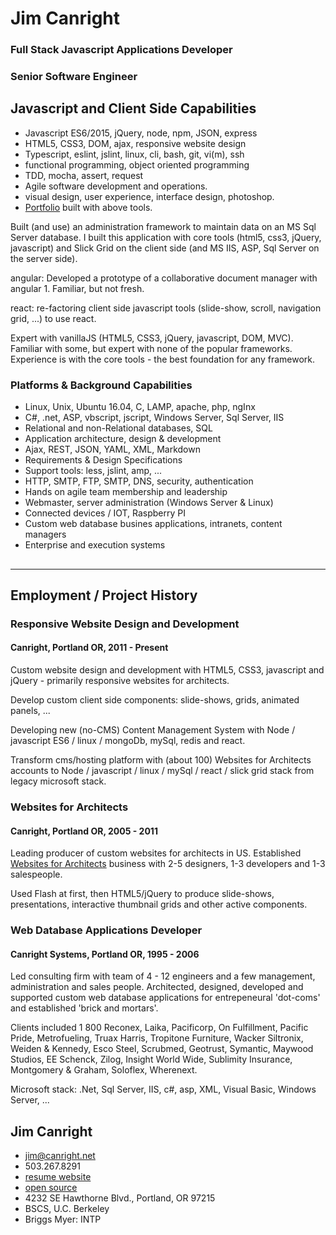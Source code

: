 # Jim Canright

### Full Stack Javascript Applications Developer
### Senior Software Engineer

## Javascript and Client Side Capabilities

- Javascript ES6/2015, jQuery, node, npm, JSON, express
- HTML5, CSS3, DOM, ajax, responsive website design
- Typescript, eslint, jslint, linux, cli, bash, git, vi(m), ssh
- functional programming, object oriented programming
- TDD, mocha, assert, request
- Agile software development and operations.
- visual design, user experience, interface design, photoshop.
- [Portfolio](http://canright.net/client-side.hmd) built with above tools.

Built (and use) an administration framework to maintain data on an MS Sql Server database.  I built this application with core tools (html5, css3, jQuery, javascript) and Slick Grid on the client side (and MS IIS, ASP, Sql Server on the server side).

angular: Developed a prototype of a collaborative document manager with angular 1.  Familiar, but not fresh.

react: re-factoring client side javascript tools (slide-show, scroll, navigation grid, ...) to use react.

Expert with vanillaJS (HTML5, CSS3, jQuery, javascript, DOM, MVC).  Familiar with some, but expert with none of the popular frameworks.  Experience is with the core tools - the best foundation for any framework.

### Platforms & Background Capabilities

- Linux, Unix, Ubuntu 16.04, C, LAMP, apache, php, ngInx
- C#, .net, ASP, vbscript, jscript, Windows Server, Sql Server, IIS
- Relational and non-Relational databases, SQL
- Application architecture, design & development
- Ajax, REST, JSON, YAML, XML, Markdown
- Requirements & Design Specifications
- Support tools: less, jslint, amp, ...
- HTTP, SMTP, FTP, SMTP, DNS, security, authentication
- Hands on agile team membership and leadership
- Webmaster, server administration (Windows Server & Linux)
- Connected devices / IOT, Raspberry PI
- Custom web database busines applications, intranets, content managers
- Enterprise and execution systems

##

------

## Employment / Project History

### Responsive Website Design and Development

#### Canright, Portland OR, 2011 - Present

Custom website design and development with HTML5, CSS3, javascript and jQuery - primarily responsive websites for architects.

Develop custom client side components: slide-shows, grids, animated panels, ...

Developing new (no-CMS) Content Management System with Node / javascript ES6 / linux / mongoDb, mySql, redis and react.

Transform cms/hosting platform with (about 100) Websites for Architects accounts to Node / javascript / linux / mySql / react / slick grid stack from legacy microsoft stack.

### Websites for Architects

#### Canright, Portland OR, 2005 - 2011

Leading producer of custom websites for architects in US.  Established [Websites for Architects](http://canright.com) business with 2-5 designers, 1-3 developers and 1-3 salespeople.

Used Flash at first, then HTML5/jQuery to produce slide-shows, presentations, interactive thumbnail grids and other active components.

### Web Database Applications Developer

#### Canright Systems, Portland OR, 1995 - 2006

Led consulting firm with team of 4 - 12 engineers and a few management, administration and sales people.  Architected, designed, developed and supported custom web database applications for entrepeneural 'dot-coms' and established 'brick and mortars'.

Clients included 1 800 Reconex, Laika, Pacificorp, On Fulfillment, Pacific Pride, Metrofueling, Truax Harris, Tropitone Furniture, Wacker Siltronix, Weiden & Kennedy, Esco Steel, Scrubmed, Geotrust, Symantic, Maywood Studios, EE Schenck, Zilog, Insight World Wide, Sublimity Insurance, Montgomery & Graham, Soloflex, Wherenext.

Microsoft stack: .Net, Sql Server, IIS, c#, asp, XML, Visual Basic, Windows Server, ...

## Jim Canright

- jim@canright.net
- 503.267.8291
- [resume website](http://www.canright.net)
- [open source](http://github.com/canright)
- 4232 SE Hawthorne Blvd., Portland, OR 97215
- BSCS, U.C. Berkeley
- Briggs Myer: INTP
